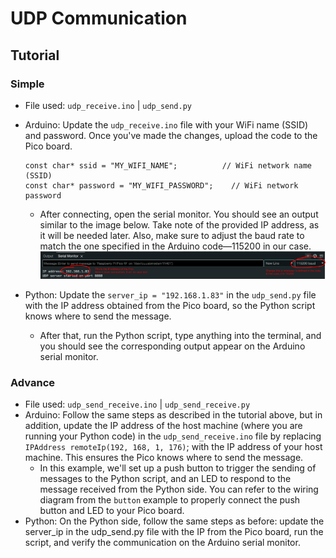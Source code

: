 # UDP Communication

## Tutorial
### Simple
- File used: `udp_receive.ino` | `udp_send.py`
- Arduino: Update the `udp_receive.ino` file with your WiFi name (SSID) and password. Once you've made the changes, upload the code to the Pico board.
    ```
    const char* ssid = "MY_WIFI_NAME";          // WiFi network name (SSID)
    const char* password = "MY_WIFI_PASSWORD";    // WiFi network password
    ```

    - After connecting, open the serial monitor. You should see an output similar to the image below. Take note of the provided IP address, as it will be needed later. Also, make sure to adjust the baud rate to match the one specified in the Arduino code—115200 in our case.
     ![alt text](screenshot_1.png)
- Python: Update the `server_ip = "192.168.1.83"` in the `udp_send.py` file with the IP address obtained from the Pico board, so the Python script knows where to send the message.
    - After that, run the Python script, type anything into the terminal, and you should see the corresponding output appear on the Arduino serial monitor.

### Advance
- File used: `udp_send_receive.ino` | `udp_send_receive.py`
- Arduino: Follow the same steps as described in the tutorial above, but in addition, update the IP address of the host machine (where you are running your Python code) in the `udp_send_receive.ino` file by replacing `IPAddress remoteIp(192, 168, 1, 176)`; with the IP address of your host machine. This ensures the Pico knows where to send the message.
    - In this example, we'll set up a push button to trigger the sending of messages to the Python script, and an LED to respond to the message received from the Python side. You can refer to the wiring diagram from the `button` example to properly connect the push button and LED to your Pico board.
- Python: On the Python side, follow the same steps as before: update the server_ip in the udp_send.py file with the IP from the Pico board, run the script, and verify the communication on the Arduino serial monitor.